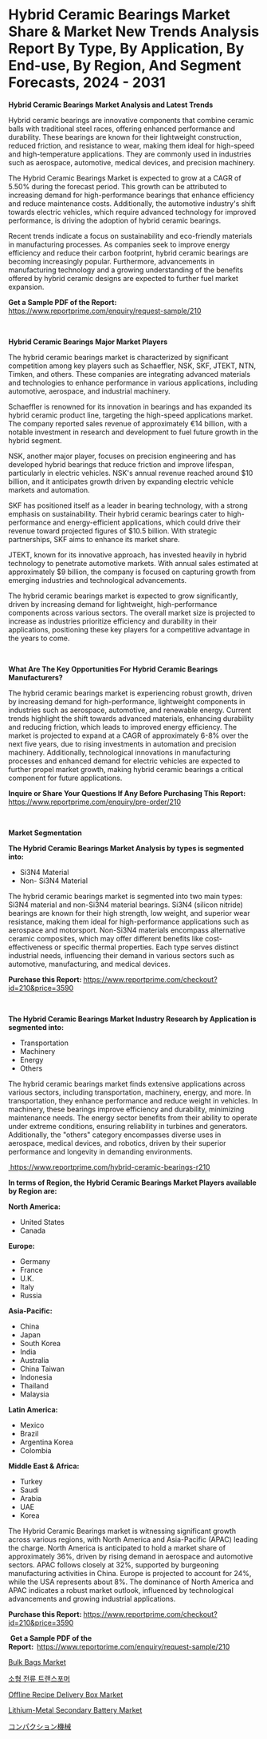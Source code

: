<p><h1>Hybrid Ceramic Bearings Market Share & Market New Trends Analysis Report By Type, By Application, By End-use, By Region, And Segment Forecasts, 2024 - 2031</h1></p><p><strong>Hybrid Ceramic Bearings Market Analysis and Latest Trends</strong></p>
<p><p>Hybrid ceramic bearings are innovative components that combine ceramic balls with traditional steel races, offering enhanced performance and durability. These bearings are known for their lightweight construction, reduced friction, and resistance to wear, making them ideal for high-speed and high-temperature applications. They are commonly used in industries such as aerospace, automotive, medical devices, and precision machinery.</p><p>The Hybrid Ceramic Bearings Market is expected to grow at a CAGR of 5.50% during the forecast period. This growth can be attributed to increasing demand for high-performance bearings that enhance efficiency and reduce maintenance costs. Additionally, the automotive industry's shift towards electric vehicles, which require advanced technology for improved performance, is driving the adoption of hybrid ceramic bearings. </p><p>Recent trends indicate a focus on sustainability and eco-friendly materials in manufacturing processes. As companies seek to improve energy efficiency and reduce their carbon footprint, hybrid ceramic bearings are becoming increasingly popular. Furthermore, advancements in manufacturing technology and a growing understanding of the benefits offered by hybrid ceramic designs are expected to further fuel market expansion.</p></p>
<p><strong>Get a Sample PDF of the Report:&nbsp;</strong> <a href="https://www.reportprime.com/enquiry/request-sample/210">https://www.reportprime.com/enquiry/request-sample/210</a></p>
<p>&nbsp;</p>
<p><strong>Hybrid Ceramic Bearings Major Market Players</strong></p>
<p><p>The hybrid ceramic bearings market is characterized by significant competition among key players such as Schaeffler, NSK, SKF, JTEKT, NTN, Timken, and others. These companies are integrating advanced materials and technologies to enhance performance in various applications, including automotive, aerospace, and industrial machinery.</p><p>Schaeffler is renowned for its innovation in bearings and has expanded its hybrid ceramic product line, targeting the high-speed applications market. The company reported sales revenue of approximately €14 billion, with a notable investment in research and development to fuel future growth in the hybrid segment.</p><p>NSK, another major player, focuses on precision engineering and has developed hybrid bearings that reduce friction and improve lifespan, particularly in electric vehicles. NSK's annual revenue reached around $10 billion, and it anticipates growth driven by expanding electric vehicle markets and automation.</p><p>SKF has positioned itself as a leader in bearing technology, with a strong emphasis on sustainability. Their hybrid ceramic bearings cater to high-performance and energy-efficient applications, which could drive their revenue toward projected figures of $10.5 billion. With strategic partnerships, SKF aims to enhance its market share.</p><p>JTEKT, known for its innovative approach, has invested heavily in hybrid technology to penetrate automotive markets. With annual sales estimated at approximately $9 billion, the company is focused on capturing growth from emerging industries and technological advancements.</p><p>The hybrid ceramic bearings market is expected to grow significantly, driven by increasing demand for lightweight, high-performance components across various sectors. The overall market size is projected to increase as industries prioritize efficiency and durability in their applications, positioning these key players for a competitive advantage in the years to come.</p></p>
<p>&nbsp;</p>
<p><strong>What Are The Key Opportunities For Hybrid Ceramic Bearings Manufacturers?</strong></p>
<p><p>The hybrid ceramic bearings market is experiencing robust growth, driven by increasing demand for high-performance, lightweight components in industries such as aerospace, automotive, and renewable energy. Current trends highlight the shift towards advanced materials, enhancing durability and reducing friction, which leads to improved energy efficiency. The market is projected to expand at a CAGR of approximately 6-8% over the next five years, due to rising investments in automation and precision machinery. Additionally, technological innovations in manufacturing processes and enhanced demand for electric vehicles are expected to further propel market growth, making hybrid ceramic bearings a critical component for future applications.</p></p>
<p><strong>Inquire or Share Your Questions If Any Before Purchasing This Report:</strong> <a href="https://www.reportprime.com/enquiry/pre-order/210">https://www.reportprime.com/enquiry/pre-order/210</a></p>
<p>&nbsp;</p>
<p><strong>Market Segmentation</strong></p>
<p><strong>The Hybrid Ceramic Bearings Market Analysis by types is segmented into:</strong></p>
<p><ul><li>Si3N4 Material</li><li>Non- Si3N4 Material</li></ul></p>
<p><p>The hybrid ceramic bearings market is segmented into two main types: Si3N4 material and non-Si3N4 material bearings. Si3N4 (silicon nitride) bearings are known for their high strength, low weight, and superior wear resistance, making them ideal for high-performance applications such as aerospace and motorsport. Non-Si3N4 materials encompass alternative ceramic composites, which may offer different benefits like cost-effectiveness or specific thermal properties. Each type serves distinct industrial needs, influencing their demand in various sectors such as automotive, manufacturing, and medical devices.</p></p>
<p><strong>Purchase this Report:&nbsp;</strong><a href="https://www.reportprime.com/checkout?id=210&price=3590">https://www.reportprime.com/checkout?id=210&price=3590</a></p>
<p>&nbsp;</p>
<p><strong>The Hybrid Ceramic Bearings Market Industry Research by Application is segmented into:</strong></p>
<p><ul><li>Transportation</li><li>Machinery</li><li>Energy</li><li>Others</li></ul></p>
<p><p>The hybrid ceramic bearings market finds extensive applications across various sectors, including transportation, machinery, energy, and more. In transportation, they enhance performance and reduce weight in vehicles. In machinery, these bearings improve efficiency and durability, minimizing maintenance needs. The energy sector benefits from their ability to operate under extreme conditions, ensuring reliability in turbines and generators. Additionally, the "others" category encompasses diverse uses in aerospace, medical devices, and robotics, driven by their superior performance and longevity in demanding environments.</p></p>
<p><a href="https://www.reportprime.com/hybrid-ceramic-bearings-r210">&nbsp;https://www.reportprime.com/hybrid-ceramic-bearings-r210</a></p>
<p><strong>In terms of Region, the Hybrid Ceramic Bearings Market Players available by Region are:</strong></p>
<p>
    <p> <strong> North America: </strong>
        <ul>
            <li>United States</li>
            <li>Canada</li>
        </ul>
        </p> 
    <p> <strong> Europe: </strong>
        <ul>
            <li>Germany</li>
            <li>France</li>
            <li>U.K.</li>
            <li>Italy</li>
            <li>Russia</li>
        </ul>
        </p> 
    <p> <strong> Asia-Pacific: </strong>
        <ul>
            <li>China</li>
            <li>Japan</li>
            <li>South Korea</li>
            <li>India</li>
            <li>Australia</li>
            <li>China Taiwan</li>
            <li>Indonesia</li>
            <li>Thailand</li>
            <li>Malaysia</li>
        </ul>
        </p> 
    <p> <strong> Latin America: </strong>
        <ul>
            <li>Mexico</li>
            <li>Brazil</li>
            <li>Argentina Korea</li>
            <li>Colombia</li>
        </ul>
        </p> 
    <p> <strong> Middle East & Africa: </strong>
        <ul>
            <li>Turkey</li>
            <li>Saudi</li>
            <li>Arabia</li>
            <li>UAE</li>
            <li>Korea</li>
        </ul>
    </p>
    </p>
<p><p>The Hybrid Ceramic Bearings market is witnessing significant growth across various regions, with North America and Asia-Pacific (APAC) leading the charge. North America is anticipated to hold a market share of approximately 36%, driven by rising demand in aerospace and automotive sectors. APAC follows closely at 32%, supported by burgeoning manufacturing activities in China. Europe is projected to account for 24%, while the USA represents about 8%. The dominance of North America and APAC indicates a robust market outlook, influenced by technological advancements and growing industrial applications.</p></p>
<p><strong>Purchase this Report: </strong><a href="https://www.reportprime.com/checkout?id=210&price=3590">https://www.reportprime.com/checkout?id=210&price=3590</a></p>
<p>&nbsp;<strong>Get a Sample PDF of the Report:&nbsp;&nbsp;</strong><a href="https://www.reportprime.com/enquiry/request-sample/210">https://www.reportprime.com/enquiry/request-sample/210</a></p>
<p><strong></strong></p>
<p><p><a href="https://medium.com/@kareeout89567/global-bulk-bags-market-trends-analysis-and-future-growth-prospects-2024-2031-e07834d795ca">Bulk Bags Market</a></p><p><a href="https://medium.com/@kavonhansen21/%EA%B8%80%EB%A1%9C%EB%B2%8C-%EB%AF%B8%EB%8B%88%EC%96%B4%EC%B2%98-%EC%A0%84%EB%A5%98-%ED%8A%B8%EB%9E%9C%EC%8A%A4%ED%8F%AC%EB%A8%B8-%EC%82%B0%EC%97%85-%EB%B6%84%EC%84%9D-%EC%8B%9C%EC%9E%A5-%EC%A0%90%EC%9C%A0%EC%9C%A8-%EC%84%B1%EC%9E%A5-%EB%8F%99%ED%96%A5-%EB%B0%8F-2024%EB%85%84%EB%B6%80%ED%84%B0-2031%EB%85%84%EA%B9%8C%EC%A7%80%EC%9D%98-%EC%98%88%EC%B8%A1-25b37a00ab47">소형 전류 트랜스포머</a></p><p><a href="https://www.linkedin.com/pulse/offline-recipe-delivery-box-market-size-share-analysis-kfehe?trackingId=xCde70cFR0mzblnbPXhcFA%3D%3D">Offline Recipe Delivery Box Market</a></p><p><a href="https://issuu.com/reportprime-2/docs/lithium-metal-secondary-battery-mar_a772dd91a5489c">Lithium-Metal Secondary Battery Market</a></p><p><a href="https://medium.com/@evekerluke2023/%E6%88%90%E9%95%B7%E5%8F%AF%E8%83%BD%E6%80%A7%E3%81%AE%E8%A7%A3%E6%94%BE-2024%E5%B9%B4%E3%81%8B%E3%82%892031%E5%B9%B4%E3%81%BE%E3%81%A7%E3%81%AE%E3%82%B3%E3%83%B3%E3%83%91%E3%82%AF%E3%82%B7%E3%83%A7%E3%83%B3%E6%A9%9F%E6%A2%B0%E5%B8%82%E5%A0%B4%E3%81%AE%E6%88%A6%E7%95%A5%E7%9A%84%E5%88%86%E6%9E%90%E4%BA%88%E6%B8%AC-dc3053f3c5e4">コンパクション機械</a></p></p>